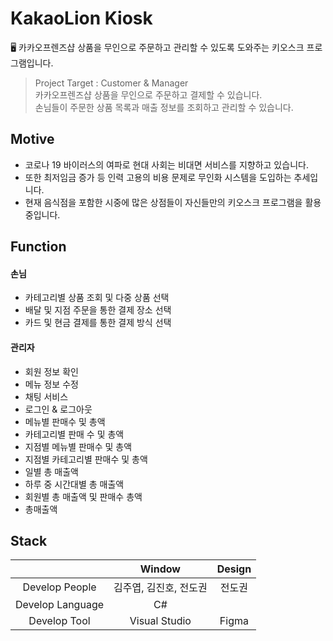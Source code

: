 # KakaoLion Kiosk
🖥 카카오프렌즈샵 상품을 무인으로 주문하고 관리할 수 있도록 도와주는 키오스크 프로그램입니다.

> Project Target : Customer & Manager<br/>
> 카카오프렌즈샵 상품을 무인으로 주문하고 결제할 수 있습니다.<br/>
> 손님들이 주문한 상품 목록과 매출 정보를 조회하고 관리할 수 있습니다.

## Motive
- 코로나 19 바이러스의 여파로 현대 사회는 비대면 서비스를 지향하고 있습니다.
- 또한 최저임금 증가 등 인력 고용의 비용 문제로 무인화 시스템을 도입하는 추세입니다.
- 현재 음식점을 포함한 시중에 많은 상점들이 자신들만의 키오스크 프로그램을 활용 중입니다.

## Function
#### 손님
- 카테고리별 상품 조회 및 다중 상품 선택
- 배달 및 지점 주문을 통한 결제 장소 선택
- 카드 및 현금 결제를 통한 결제 방식 선택

#### 관리자
- 회원 정보 확인
- 메뉴 정보 수정
- 채팅 서비스
- 로그인 & 로그아웃
- 메뉴별 판매수 및 총액 
- 카테고리별 판매 수 및 총액 
- 지점별 메뉴별 판매수 및 총액 
- 지점별 카테고리별 판매수 및 총액 
- 일별 총 매출액 
- 하루 중 시간대별 총 매출액 
- 회원별 총 매출액 및 판매수 총액 
- 총매출액

## Stack
|                      | Window     | Design        |
|:--------------------:|:---------------:|:------------------:|
| Develop People | 김주엽, 김진호, 전도권 | 전도권       |
| Develop Language | C#| |
| Develop Tool     | Visual Studio  | Figma |
